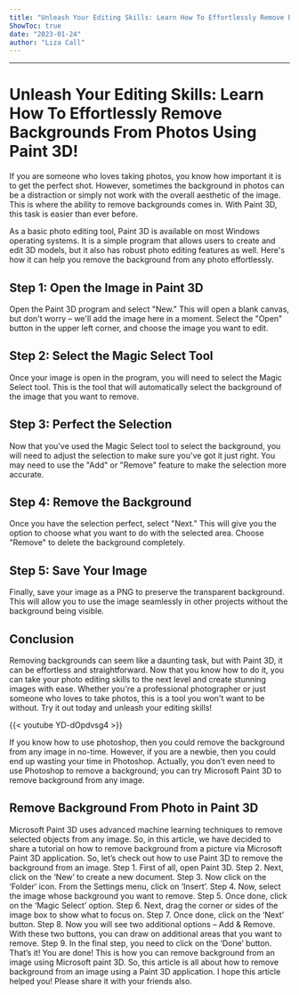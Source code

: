 ```yaml
---
title: "Unleash Your Editing Skills: Learn How To Effortlessly Remove Backgrounds From Photos Using Paint 3D!"
ShowToc: true 
date: "2023-01-24"
author: "Liza Call"
---
```

*****
# Unleash Your Editing Skills: Learn How To Effortlessly Remove Backgrounds From Photos Using Paint 3D!

If you are someone who loves taking photos, you know how important it is to get the perfect shot. However, sometimes the background in photos can be a distraction or simply not work with the overall aesthetic of the image. This is where the ability to remove backgrounds comes in. With Paint 3D, this task is easier than ever before.

As a basic photo editing tool, Paint 3D is available on most Windows operating systems. It is a simple program that allows users to create and edit 3D models, but it also has robust photo editing features as well. Here's how it can help you remove the background from any photo effortlessly.

## Step 1: Open the Image in Paint 3D

Open the Paint 3D program and select "New." This will open a blank canvas, but don't worry – we'll add the image here in a moment. Select the "Open" button in the upper left corner, and choose the image you want to edit.

## Step 2: Select the Magic Select Tool

Once your image is open in the program, you will need to select the Magic Select tool. This is the tool that will automatically select the background of the image that you want to remove.

## Step 3: Perfect the Selection

Now that you've used the Magic Select tool to select the background, you will need to adjust the selection to make sure you've got it just right. You may need to use the "Add" or "Remove" feature to make the selection more accurate.

## Step 4: Remove the Background

Once you have the selection perfect, select "Next." This will give you the option to choose what you want to do with the selected area. Choose "Remove" to delete the background completely.

## Step 5: Save Your Image

Finally, save your image as a PNG to preserve the transparent background. This will allow you to use the image seamlessly in other projects without the background being visible.

## Conclusion

Removing backgrounds can seem like a daunting task, but with Paint 3D, it can be effortless and straightforward. Now that you know how to do it, you can take your photo editing skills to the next level and create stunning images with ease. Whether you're a professional photographer or just someone who loves to take photos, this is a tool you won't want to be without. Try it out today and unleash your editing skills!

{{< youtube YD-dOpdvsg4 >}} 



If you know how to use photoshop, then you could remove the background from any image in no-time. However, if you are a newbie, then you could end up wasting your time in Photoshop. Actually, you don’t even need to use Photoshop to remove a background; you can try Microsoft Paint 3D to remove background from any image.

 
## Remove Background From Photo in Paint 3D


Microsoft Paint 3D uses advanced machine learning techniques to remove selected objects from any image. So, in this article, we have decided to share a tutorial on how to remove background from a picture via Microsoft Paint 3D application. So, let’s check out how to use Paint 3D to remove the background from an image.
Step 1. First of all, open Paint 3D.
Step 2. Next, click on the ‘New’ to create a new document.
Step 3. Now click on the ‘Folder’ icon. From the Settings menu, click on ‘Insert’.
Step 4. Now, select the image whose background you want to remove.
Step 5. Once done, click on the ‘Magic Select’ option.
Step 6. Next, drag the corner or sides of the image box to show what to focus on.
Step 7. Once done, click on the ‘Next’ button.
Step 8. Now you will see two additional options – Add & Remove. With these two buttons, you can draw on additional areas that you want to remove.
Step 9. In the final step, you need to click on the ‘Done’ button.
That’s it! You are done! This is how you can remove background from an image using Microsoft paint 3D.
So, this article is all about how to remove background from an image using a Paint 3D application. I hope this article helped you! Please share it with your friends also.






